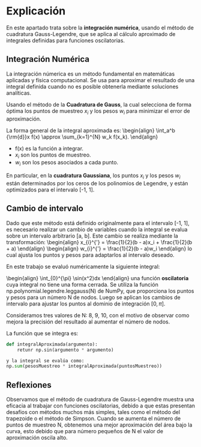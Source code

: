 # Explicación

En este apartado trata sobre la **integración numérica**, usando el método de cuadratura Gauss-Legendre, que se aplica al cálculo aproximado de integrales definidas para funciones oscilatorias.

## Integración Numérica

La integración númerica es un método fundamental en matemáticas aplicadas y física computacional. Se usa para aproximar el resultado de una integral definida cuando no es posible obtenerla mediante soluciones analíticas.

Usando el método de la **Cuadratura de Gauss**, la cual selecciona de forma óptima los puntos de muestreo $x_i$ y los pesos $w_i$ para minimizar el error de aproximación.

La forma general de la integral aproximada es:
\begin{align}
\int_a^b {\rm{d}}x f(x) \approx \sum_{k=1}^{N} w_k f(x_k).
\end{align}

* f(x) es la función a integrar.
* $x_i$ son los puntos de muestreo.
* $w_i$ son los pesos asociados a cada punto.

En particular, en la **cuadratura Gaussiana**, los puntos $x_i$ y los pesos $w_i$ están determinados por los ceros de los polinomios de Legendre, y están optimizados para el intervalo [-1, 1].

## Cambio de intervalo
Dado que este método está definido originalmente para el intervalo [-1, 1], es necesario realizar un cambio de variables cuando la integral se evalua sobre un intervalo arbitrario [a, b]. Este cambio se realiza mediante la transformación:
\begin{align}
x_{i}^{'} = \frac{1}{2}(b - a)x_i + \frac{1}{2}(b + a)
\end{align}
\begin{align}
w_{i}^{'} = \frac{1}{2}(b - a)w_i
\end{align}
lo cual ajusta los puntos y pesos para adaptarlos al intervalo deseado.

En este trabajo se evaluó numéricamente la siguiente integral:

\begin{align}
\int_{0}^{\pi} \sin(x^2)dx
\end{align}
una función **oscilatoria** cuya integral no tiene una forma cerrada.
Se utiliza la función np.polynomial.legendre.leggauss(N) de NumPy, que proporciona los puntos y pesos para un número N de nodos. Luego se aplican los cambios de intervalo para ajustar los puntos al dominio de integración $[0, \pi]$.

Consideramos tres valores de N: 8, 9, 10, con el motivo de observar como mejora la precisión del resultado al aumentar el número de nodos.

La función que se integra es:
```python
def integralAproximada(argumento):
    retunr np.sin(argumento * argumento)

y la integral se evalúa como:
np.sum(pesosMuestreo * integralAproximada(puntosMuestreo))
```

## Reflexiones
Observamos que el método de cuadratura de Gauss-Legendre muestra una eficacia al trabajar con funciones oscilatorias, debido a que estas presentan desafios con métodos muchos más simples, tales como el método del trapezoide o el método de Simpson.
Cuando se aumenta el número de puntos de muestreo N, obtenemos una mejor aproximación del área bajo la curva, esto debido que para número pequeños de N el valor de aproximación oscila alto. 
